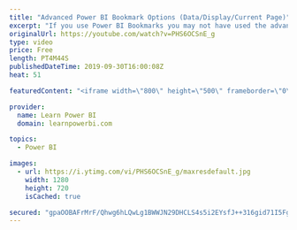 ```yaml
---
title: "Advanced Power BI Bookmark Options (Data/Display/Current Page)"
excerpt: "If you use Power BI Bookmarks you may not have used the advanced bookmarking options for  ➔ Bookmark Data ➔ Bookmark Display  ➔ Bookmark Current Page I talk about these options and show you were these can really help you out when using Power BI Bookmarks in advanced scenarios.  ================================"
originalUrl: https://youtube.com/watch?v=PHS6OCSnE_g
type: video
price: Free
length: PT4M44S
publishedDateTime: 2019-09-30T16:00:08Z
heat: 51

featuredContent: "<iframe width=\"800\" height=\"500\" frameborder=\"0\" src=\"https://www.youtube.com/embed/PHS6OCSnE_g\" allow=\"accelerometer; autoplay; encrypted-media; gyroscope; picture-in-picture\" allowfullscreen></iframe>"

provider:
  name: Learn Power BI
  domain: learnpowerbi.com

topics:
  - Power BI

images:
  - url: https://i.ytimg.com/vi/PHS6OCSnE_g/maxresdefault.jpg
    width: 1280
    height: 720
    isCached: true

secured: "gpaOOBAFrMrF/Qhwg6hLQwLg1BWWJN29DHCLS4s5i2EYsfJ++316gid71I5FgON1MIeoP8fcVCjQTc3KOyuPJz4i2UI9T3ReczYyijVpLHBAyQ+5x40HszXZ/wpL9I3m177UL/1NUJe4lE+8Lo2fodV99Em3y8c+gpt+IYoGH9QZvV9T0tlL+I33ZN8idWRib/1pdVcCQ8m/sSGjSViK6/2iyexhdwEO8+DPI/8XEDdNu2DNd1jruPcIEkGsVdnKkEvcH7AqU/Xm4u70jiD0IrWhlGjJCbEacqXyyiQh7+gVh1FlcUdMqS6SIfOjwvBqOYIVBuWF6vpuo8LH9frkiHDl13eGzi0Ft55lkyiiadi+E0eWkQpGz8LnpqW1b33ahRLFV7Bp5xKZQd/bsEzmFlCtrWZh8krYZdLjPpFLm+8=;rAe+6d/4TCkHgdNO8lOBbQ=="
---
```


